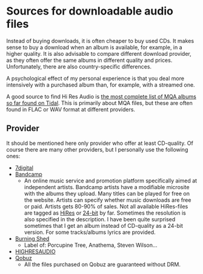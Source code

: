 # Sources for downloadable audio files

Instead of buying downloads, it is often cheaper to buy used CDs. It makes sense to buy a download when an album is available, for example, in a higher quality. It is also advisable to compare different download provider, as they often offer the same albums in different quality and prices. Unfortunately, there are also country-specific differences.

A psychological effect of my personal experience is that you deal more intensively with a purchased album than, for example, with a streamed one.

A good source to find Hi Res Audio is [the most complete list of MQA albums so far found on Tidal](https://www.meridianunplugged.com/ubbthreads/ubbthreads.php?ubb=showflat&Number=268318#Post268318). This is primarily about MQA files, but these are often found in FLAC or WAV format at different providers.

## Provider
It should be mentioned here only provider who offer at least CD-quality. Of course there are many other providers, but I personally use the following ones:

* [7digital](https://de.7digital.com/)
* [Bandcamp](https://bandcamp.com/)
  * An online music service and promotion platform specifically aimed at independent artists. Bandcamp artists have a modifiable microsite with the albums they upload. Many titles can be played for free on the website. Artists can specify whether music downloads are free or paid. Artists gets 80-90% of sales. Not all available HiRes-files are tagged as [HiRes](https://bandcamp.com/tag/hi-res) or [24-bit](https://bandcamp.com/tag/24-bit) by far. Sometimes the resolution is also specified in the description. I have been quite surprised sometimes that I get an album instead of CD-quality as a 24-bit version.
  For some tracks/albums lyrics are provided.
* [Burning Shed](https://burningshed.com/)
  * Label of: Porcupine Tree, Anathema, Steven Wilson...
* [HIGHRESAUDIO](https://www.highresaudio.com/)
* [Qobuz](https://www.qobuz.com/)
  * All the files purchased on Qobuz are guaranteed without DRM.
